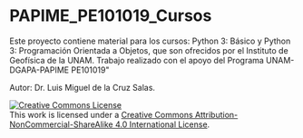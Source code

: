 # PAPIME_PE101019_Cursos

Este proyecto contiene material para los cursos: Python 3: Básico y Python 3: Programación Orientada a Objetos, que son ofrecidos por el Instituto de Geofísica de la UNAM. Trabajo realizado con el apoyo del Programa UNAM-DGAPA-PAPIME PE101019"

Autor: Dr. Luis Miguel de la Cruz Salas.

<a rel="license" href="http://creativecommons.org/licenses/by-nc-sa/4.0/"><img alt="Creative Commons License" style="border-width:0" src="https://i.creativecommons.org/l/by-nc-sa/4.0/88x31.png" /></a><br />This work is licensed under a <a rel="license" href="http://creativecommons.org/licenses/by-nc-sa/4.0/">Creative Commons Attribution-NonCommercial-ShareAlike 4.0 International License</a>.
